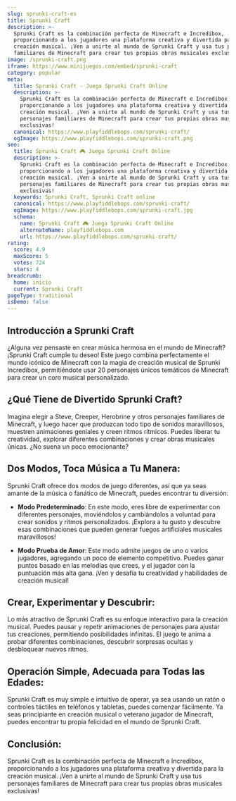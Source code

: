 ```yaml
---
slug: sprunki-craft-es
title: Sprunki Craft
description: >-
  Sprunki Craft es la combinación perfecta de Minecraft e Incredibox,
  proporcionando a los jugadores una plataforma creativa y divertida para la
  creación musical. ¡Ven a unirte al mundo de Sprunki Craft y usa tus personajes
  familiares de Minecraft para crear tus propias obras musicales exclusivas!
image: /sprunki-craft.png
iframe: https://www.minijuegos.com/embed/sprunki-craft
category: popular
meta:
  title: Sprunki Craft - Juega Sprunki Craft Online
  description: >-
    Sprunki Craft es la combinación perfecta de Minecraft e Incredibox,
    proporcionando a los jugadores una plataforma creativa y divertida para la
    creación musical. ¡Ven a unirte al mundo de Sprunki Craft y usa tus
    personajes familiares de Minecraft para crear tus propias obras musicales
    exclusivas!
  canonical: https://www.playfiddlebops.com/sprunki-craft/
  ogImage: https://www.playfiddlebops.com/sprunki-craft.png
seo:
  title: Sprunki Craft 🎮 Juega Sprunki Craft Online
  description: >-
    Sprunki Craft es la combinación perfecta de Minecraft e Incredibox,
    proporcionando a los jugadores una plataforma creativa y divertida para la
    creación musical. ¡Ven a unirte al mundo de Sprunki Craft y usa tus
    personajes familiares de Minecraft para crear tus propias obras musicales
    exclusivas!
  keywords: Sprunki Craft, Sprunki Craft online
  canonical: https://www.playfiddlebops.com/sprunki-craft/
  ogImage: https://www.playfiddlebops.com/sprunki-craft.jpg
  schema:
    name: Sprunki Craft 🎮 Juega Sprunki Craft Online
    alternateName: playfiddlebops.com
    url: https://www.playfiddlebops.com/sprunki-craft/
rating:
  score: 4.9
  maxScore: 5
  votes: 724
  stars: 4
breadcrumb:
  home: inicio
  current: Sprunki Craft
pageType: traditional
isDemo: false
---
```


## Introducción a Sprunki Craft

¿Alguna vez pensaste en crear música hermosa en el mundo de Minecraft? ¡Sprunki Craft cumple tu deseo! Este juego combina perfectamente el mundo icónico de Minecraft con la magia de creación musical de Sprunki Incredibox, permitiéndote usar 20 personajes únicos temáticos de Minecraft para crear un coro musical personalizado.

## ¿Qué Tiene de Divertido Sprunki Craft?

Imagina elegir a Steve, Creeper, Herobrine y otros personajes familiares de Minecraft, y luego hacer que produzcan todo tipo de sonidos maravillosos, muestren animaciones geniales y creen ritmos rítmicos. Puedes liberar tu creatividad, explorar diferentes combinaciones y crear obras musicales únicas. ¿No suena un poco emocionante?

## Dos Modos, Toca Música a Tu Manera:

Sprunki Craft ofrece dos modos de juego diferentes, así que ya seas amante de la música o fanático de Minecraft, puedes encontrar tu diversión:

- **Modo Predeterminado**: En este modo, eres libre de experimentar con diferentes personajes, moviéndolos y cambiándolos a voluntad para crear sonidos y ritmos personalizados. ¡Explora a tu gusto y descubre esas combinaciones que pueden generar fuegos artificiales musicales maravillosos!

- **Modo Prueba de Amor**: Este modo admite juegos de uno o varios jugadores, agregando un poco de elemento competitivo. Puedes ganar puntos basado en las melodías que crees, y el jugador con la puntuación más alta gana. ¡Ven y desafía tu creatividad y habilidades de creación musical!

## Crear, Experimentar y Descubrir:

Lo más atractivo de Sprunki Craft es su enfoque interactivo para la creación musical. Puedes pausar y repetir animaciones de personajes para ajustar tus creaciones, permitiendo posibilidades infinitas. El juego te anima a probar diferentes combinaciones, descubrir sorpresas ocultas y desbloquear nuevos ritmos.

## Operación Simple, Adecuada para Todas las Edades:

Sprunki Craft es muy simple e intuitivo de operar, ya sea usando un ratón o controles táctiles en teléfonos y tabletas, puedes comenzar fácilmente. Ya seas principiante en creación musical o veterano jugador de Minecraft, puedes encontrar tu propia felicidad en el mundo de Sprunki Craft.

## Conclusión:

Sprunki Craft es la combinación perfecta de Minecraft e Incredibox, proporcionando a los jugadores una plataforma creativa y divertida para la creación musical. ¡Ven a unirte al mundo de Sprunki Craft y usa tus personajes familiares de Minecraft para crear tus propias obras musicales exclusivas!